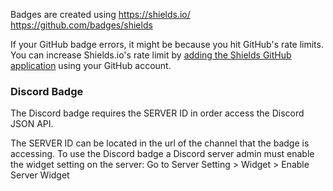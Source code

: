 
Badges are created using https://shields.io/
https://github.com/badges/shields

If your GitHub badge errors, it might be because you hit GitHub's rate limits. 
You can increase Shields.io's rate limit by 
[adding the Shields GitHub application](https://img.shields.io/github-auth) 
using your GitHub account.

### Discord Badge
The Discord badge requires the SERVER ID in order access the Discord JSON API.

The SERVER ID can be located in the url of the channel that the badge is accessing.
To use the Discord badge a Discord server admin must enable the widget setting on the server: 
Go to Server Setting > Widget > Enable Server Widget


